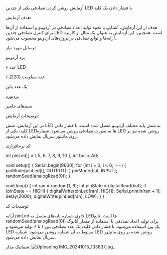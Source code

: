 
آزمایش روشن کردن تصادفی یکی از چندین LED با فشار دادن یک کلید

هدف آزمایش:

هدف از این آزمایش، آشنایی با نحوه تولید اعداد تصادفی در آردوینو و استفاده از آن‌ها برای کنترل تصادفی چندین LED است. همچنین، این آزمایش به عنوان یک مثال از کاربرد آرایه‌ها و توابع تصادفی در پروژه‌های آردوینو محسوب می‌شود.

وسایل مورد نیاز:

برد آردوینو

۶ عدد LED

۶ عدد مقاومت (220)

یک عدد باتن

بردبورد

سیم‌های جامپر

توضیحات آزمایش:

در این آزمایش، شش LED به شش پایه مختلف آردوینو متصل شده است. با فشار دادن کلید، یکی از LEDها به صورت تصادفی روشن می‌شود. شماره LED روشن شده نیز بر روی مانیتور سریال نمایش داده می‌شود.

کد نرم‌افزاری:


int pinLed[] = { 5, 6, 7, 8, 9, 10 };
int but = A0;

void setup() {
  Serial.begin(9600);
  for (int i = 0; i < 6; i++) {
    pinMode(pinLed[i], OUTPUT);
  }
  pinMode(but, INPUT);
  randomSeed(analogRead(0));
}

void loop() {
  int ran = random(1, 6);
  int pinState = digitalRead(but);
  if (pinState == HIGH) {
    digitalWrite(pinLed[ran], HIGH);
    Serial.println(ran + 1);
    delay(2000);
    digitalWrite(pinLed[ran], LOW);
  }
}

توضیحات کد:

آرایه pinLed حاوی شماره پایه‌های متصل به LEDها است.
تابع randomSeed(analogRead(0)) برای تولید اعداد تصادفی با استفاده از مقدار آنالوگ یک پین استفاده می‌شود.
با فشار دادن کلید، یک عدد تصادفی بین ۱ تا ۶ تولید می‌شود و LED مربوط به آن شماره روشن می‌شود.
شماره LED روشن شده بر روی مانیتور سریال نمایش داده می‌شود.

شماتیک مدار:
![Uploading IMG_20241015_133837.jpg…]()

